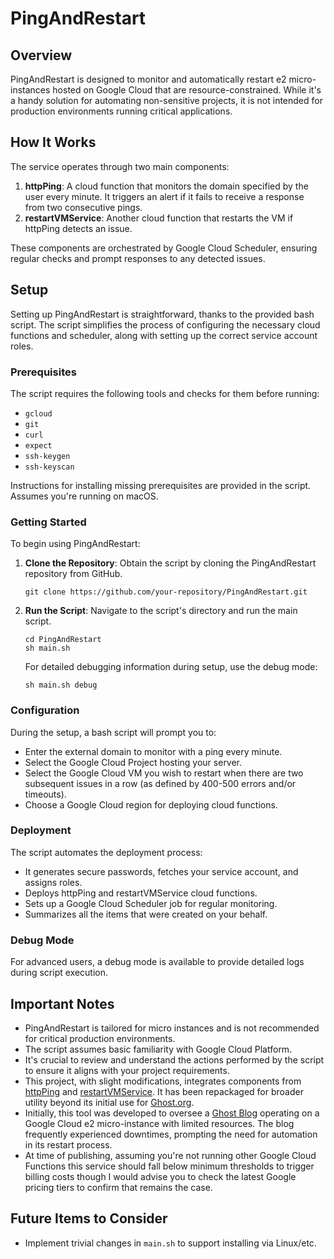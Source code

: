 # PingAndRestart

## Overview

PingAndRestart is designed to monitor and automatically restart e2 micro-instances hosted on Google Cloud that are resource-constrained. While it's a handy solution for automating non-sensitive projects, it is not intended for production environments running critical applications. 

## How It Works

The service operates through two main components:

1. **httpPing**: A cloud function that monitors the domain specified by the user every minute. It triggers an alert if it fails to receive a response from two consecutive pings.
2. **restartVMService**: Another cloud function that restarts the VM if httpPing detects an issue.

These components are orchestrated by Google Cloud Scheduler, ensuring regular checks and prompt responses to any detected issues.

## Setup

Setting up PingAndRestart is straightforward, thanks to the provided bash script. The script simplifies the process of configuring the necessary cloud functions and scheduler, along with setting up the correct service account roles.

### Prerequisites

The script requires the following tools and checks for them before running:
- `gcloud`
- `git`
- `curl`
- `expect`
- `ssh-keygen`
- `ssh-keyscan`

Instructions for installing missing prerequisites are provided in the script.
Assumes you're running on macOS.

### Getting Started

To begin using PingAndRestart:

1. **Clone the Repository**: Obtain the script by cloning the PingAndRestart repository from GitHub.
   
   ```
   git clone https://github.com/your-repository/PingAndRestart.git
   ```

2. **Run the Script**: Navigate to the script's directory and run the main script.
   
   ```
   cd PingAndRestart
   sh main.sh
   ```

   For detailed debugging information during setup, use the debug mode:

   ```
   sh main.sh debug
   ```

### Configuration

During the setup, a bash script will prompt you to:
- Enter the external domain to monitor with a ping every minute.
- Select the Google Cloud Project hosting your server.
- Select the Google Cloud VM you wish to restart when there are two subsequent issues in a row (as defined by 400-500 errors and/or timeouts).
- Choose a Google Cloud region for deploying cloud functions.

### Deployment

The script automates the deployment process:
- It generates secure passwords, fetches your service account, and assigns roles.
- Deploys httpPing and restartVMService cloud functions.
- Sets up a Google Cloud Scheduler job for regular monitoring.
- Summarizes all the items that were created on your behalf.

### Debug Mode

For advanced users, a debug mode is available to provide detailed logs during script execution.

## Important Notes

- PingAndRestart is tailored for micro instances and is not recommended for critical production environments.
- The script assumes basic familiarity with Google Cloud Platform.
- It's crucial to review and understand the actions performed by the script to ensure it aligns with your project requirements.
- This project, with slight modifications, integrates components from [httpPing](https://github.com/danielraffel/httpPing) and [restartVMService](https://github.com/danielraffel/restartVMService). It has been repackaged for broader utility beyond its initial use for [Ghost.org](http://ghost.org).
- Initially, this tool was developed to oversee a [Ghost Blog](http://ghost.org) operating on a Google Cloud e2 micro-instance with limited resources. The blog frequently experienced downtimes, prompting the need for automation in its restart process.
- At time of publishing, assuming you're not running other Google Cloud Functions this service should fall below minimum thresholds to trigger billing costs though I would advise you to check the latest Google pricing tiers to confirm that remains the case.

## Future Items to Consider
- Implement trivial changes in `main.sh` to support installing via Linux/etc.
